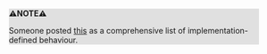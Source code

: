 <div style="margin:2em; background-color: #e0e0e0;">

<strong>⚠️NOTE️️️⚠️</strong>

Someone posted [this](http://eel.is/c++draft/impldefindex) as a comprehensive list of implementation-defined behaviour.
</div>


